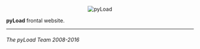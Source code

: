 <p align="center"><img src="https://raw.githubusercontent.com/pyload/pyload/master/docs/resources/banner.png" alt="pyLoad" /></a></p>

**pyLoad** frontal website.

--------------------------------
###### The pyLoad Team 2008-2016
